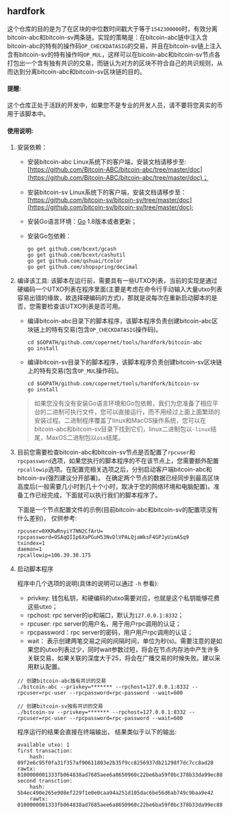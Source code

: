hardfork
---
这个仓库的目的是为了在区块的中位数时间戳大于等于`1542300000`时，有效分离bitcoin-abc和bitcoin-sv两条链。实现的策略是：在bitcoin-abc链中注入含bitcoin-abc的特有的操作码`OP_CHECKDATASIG`的交易，并且在bitcoin-sv链上注入含有bitcoin-sv的特有操作吗`OP_MUL`，这样可以在bicoin-abc和bitcoin-sv节点各打包出一个含有独有共识的交易，而链认为对方的区块不符合自己的共识规则，从而达到分离bitcoin-abc和bitcoin-sv区块链的目的。

#### 提醒:

这个仓库正处于活跃的开发中，如果您不是专业的开发人员，请不要将您真实的币用于该脚本中。

#### 使用说明:

1. 安装依赖：

    - 安装bitcoin-abc Linux系统下的客户端，安装文档请移步至: [https://github.com/Bitcoin-ABC/bitcoin-abc/tree/master/doc](https://github.com/Bitcoin-ABC/bitcoin-abc/tree/master/doc)；

    - 安装bitcoin-sv Linux系统下的客户端，安装文档请移步至：[https://github.com/bitcoin-sv/bitcoin-sv/tree/master/doc](https://github.com/bitcoin-sv/bitcoin-sv/tree/master/doc);

    - 安装Go语言环境：[Go](http://golang.org/) 1.8版本或者更新；

    - 安装Go包依赖：

        ```
        go get github.com/bcext/gcash
        go get github.com/bcext/cashutil
        go get github.com/qshuai/tcolor
        go get github.com/shopspring/decimal
        ```

2. 编译该工具: 该脚本在运行前，需要具有一些UTXO列表，当前的实现是通过硬编码一个UTXO列表在程序里面(主要是考虑在命令行手动输入大量utxo列表容易出错的缘故，故选择硬编码的方式)，那就是说每次在重新启动脚本的是否，您需要检查该UTXO列表是否可用。

    - 编译bitcoin-abc目录下的脚本程序，该脚本程序负责创建bitcoin-abc区块链上的特有交易(包含`OP_CHECKDATASIG`操作码)。

        ```
        cd $GOPATH/github.com/copernet/tools/hardfork/bitcoin-abc
        go install
        ```

    - 编译bitcoin-sv目录下的脚本程序，该脚本程序负责创建bitcoin-sv区块链上的特有交易(包含`OP_MUL`操作码)。

      ```
      cd $GOPATH/github.com/copernet/tools/hardfork/bitcoin-sv
      go install
      ```

    > 如果您没有没有安装Go语言环境和Go包依赖，我们为您准备了相应平台的二进制可执行文件，您可以直接运行，而不用经过上面上面繁琐的安装过程。二进制程序覆盖了linux和MacOS操作系统，您可以在bitcoin-abc和bitcoin-sv目录下找到它们，linux二进制包以`-linux`结尾，MaxOS二进制包以`osx`结尾。

3. 目前您需要检查bitcoin-abc和bitcoin-sv节点是否配置了`rpcuser`和`rpcpassword`选项，如果您执行的脚本程序的不在该节点上，您需要额外配置`rpcallowip`选项。在配置完相关选项之后，分别启动客户端bitcoin-abc和bitcoin-sv(强烈建议分开部署)。 在确定两个节点的数据已经同步到最高区块高度后(一般需要几小时到几十个小时，取决于您的网络环境和电脑配置)。准备工作已经完成，下面就可以执行我们的脚本程序了。

    下面是一个节点配置文件的示例(目前bitcoin-abc和bitcoin-sv的配置项没有什么差别)， 仅供参考:

    ```
    rpcuser=0XKRwRnyiY7NN2CfArU=
    rpcpassword=OSAqQIIp6XaPGuH53NvDlVPALQjaWksF4GPJyUimASq9
    txindex=1
    daemon=1
    rpcallowip=106.39.30.175
    ```

4. 启动脚本程序

    程序中几个选项的说明(具体的说明可以通过 `-h` 参看):

    - privkey: 钱包私钥，和硬编码的utxo需要对应，也就是这个私钥能够花费这些utxo；
    - rpchost: rpc server的ip和端口，默认为`127.0.0.1:8332`；
    - rpcuser: rpc server的用户名，用于用户rpc调用的认证；
    - rpcpassword：rpc server的密码，用户用户rpc调用的认证；
    - wait： 表示创建两笔交易之间的间隔时间，单位为秒(s)。需要注意的是如果您的utxo列表过少，同时wait参数过短，将会在节点内存池中产生许多关联交易，如果关联的深度大于25，将会在广播交易的时候失败。建以采用默认配置。

    ```
    // 创建bitcoin-abc独有共识的交易
    ./bitcoin-abc --privkey=******* --rpchost=127.0.0.1:8332 --rpcuser=rpc-user --rpcpassword=rpc-password --wait=600

    // 创建bitcoin-sv独有共识的交易
    ./bitcoin-sv --privkey=******* --rpchost=127.0.0.1:8332 --rpcuser=rpc-user --rpcpassword=rpc-password --wait=600
    ```

    程序运行的结果会直接在终端输出， 结果类似于以下的输出:

    ```
    available utxo: 1
    first transaction:
    	hash: 09f2e6c95f0fa31f357af90611803e2b35f9cc8256937db21298f7dc7cc8ad28
    rawtx: 0100000001333fb064838ad7685aee6a8650960c22be6ba59f0bc378b33da99ec889c0f79b010000006b483045022100aea45ac5e37125bb8442e634a8b128aa62636ccb9424a007b1fb897827f34ada02200bf1f4114c69336b1d44b76ea83511c0050c83458ecb861e1f3577176d6fe2c141210315eadd14931b1b41c903a291d63fd6aa50ba9523b5558db2857e18fd6df6a208ffffffff02220200000000000017a914fa8311a7df24c87fb759f3db2d2d763f0af5b071879c5c9800000000001976a9142b494c0b23d7aba3a01469fe265599d35179f8a388ac00000000
    second transction:
    	hash: 5b4ec490e265e908ef229f1e0e0caa94a251d105dac6be56d6ab749c9baa9e42
    	rawtx: 0100000001333fb064838ad7685aee6a8650960c22be6ba59f0bc378b33da99ec889c0f79b010000006b483045022100aea45ac5e37125bb8442e634a8b128aa62636ccb9424a007b1fb897827f34ada02200bf1f4114c69336b1d44b76ea83511c0050c83458ecb861e1f3577176d6fe2c141210315eadd14931b1b41c903a291d63fd6aa50ba9523b5558db2857e18fd6df6a208ffffffff02220200000000000017a914fa8311a7df24c87fb759f3db2d2d763f0af5b071879c5c9800000000001976a9142b494c0b23d7aba3a01469fe265599d35179f8a388ac00000000
    ```
